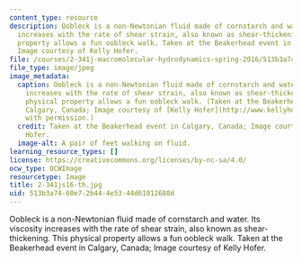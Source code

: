 ```yaml
---
content_type: resource
description: Oobleck is a non-Newtonian fluid made of cornstarch and water. Its viscosity
  increases with the rate of shear strain, also known as shear-thickening. This physical
  property allows a fun oobleck walk. Taken at the Beakerhead event in Calgary, Canada;
  Image courtesy of Kelly Hofer.
file: /courses/2-341j-macromolecular-hydrodynamics-spring-2016/513b3a7460e72b444e5344d61012688d_2-341js16-th.jpg
file_type: image/jpeg
image_metadata:
  caption: Oobleck is a non-Newtonian fluid made of cornstarch and water. Its viscosity
    increases with the rate of shear strain, also known as shear-thickening. This
    physical property allows a fun oobleck walk. (Taken at the Beakerhead event in
    Calgary, Canada; Image courtesy of [Kelly Hofer](http://www.kellyhofer.com). Used
    with permission.)
  credit: Taken at the Beakerhead event in Calgary, Canada; Image courtesy of Kelly
    Hofer.
  image-alt: A pair of feet walking on fluid.
learning_resource_types: []
license: https://creativecommons.org/licenses/by-nc-sa/4.0/
ocw_type: OCWImage
resourcetype: Image
title: 2-341js16-th.jpg
uid: 513b3a74-60e7-2b44-4e53-44d61012688d
---
```

Oobleck is a non-Newtonian fluid made of cornstarch and water. Its viscosity increases with the rate of shear strain, also known as shear-thickening. This physical property allows a fun oobleck walk. Taken at the Beakerhead event in Calgary, Canada; Image courtesy of Kelly Hofer.
